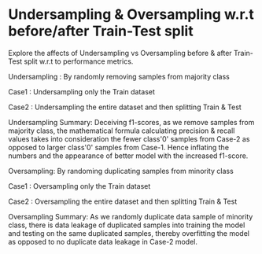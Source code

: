 # Undersampling & Oversampling w.r.t before/after Train-Test split

Explore the affects of Undersampling vs Oversampling before & after Train-Test split w.r.t to performance metrics.


Undersampling : By randomly removing samples from majority class

  Case1 : Undersampling only the Train dataset  
      
  Case2 : Undersampling the entire dataset and then splitting Train & Test
  
  Undersampling Summary: Deceiving f1-scores, as we remove samples from majority class,  the mathematical formula calculating precision & recall values takes into consideration 
  the fewer class'0' samples from Case-2 as opposed to larger class'0' samples from Case-1. 
  Hence inflating the numbers and the appearance of better model with the increased f1-score.
  
  
Oversampling: By randoming duplicating samples from minority class

  Case1 : Oversampling only the Train dataset  
  
  Case2 : Oversampling the entire dataset and then splitting Train & Test 
  
  Oversampling Summary: As we randomly duplicate data sample of minority class, there is data leakage of duplicated samples into training the model and testing on the same duplicated samples, 
  thereby overfitting the model as opposed to no duplicate data leakage in Case-2 model.
  
  
  
  
  

    

  

